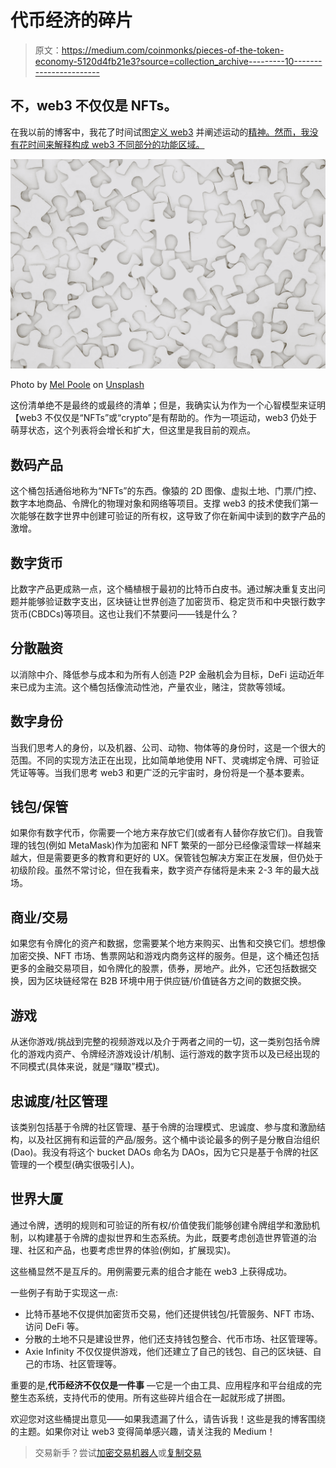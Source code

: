 # 代币经济的碎片

> 原文：<https://medium.com/coinmonks/pieces-of-the-token-economy-5120d4fb21e3?source=collection_archive---------10----------------------->

## 不，web3 不仅仅是 NFTs。

在我以前的博客中，我花了时间试图[定义 web3](/@hornung.brett/web3-vs-web3-0-b433f5ebc18d) 并阐述运动的[精神。然而，我没有花时间来解释构成 web3 不同部分的功能区域。](/@hornung.brett/the-ethos-of-web3-8f81b1f7a37b)

![](img/7b4ff4d58c1859bc606a0b13a7a57a67.png)

Photo by [Mel Poole](https://unsplash.com/@melpoole?utm_source=unsplash&utm_medium=referral&utm_content=creditCopyText) on [Unsplash](https://unsplash.com/s/photos/pieces?utm_source=unsplash&utm_medium=referral&utm_content=creditCopyText)

这份清单绝不是最终的或最终的清单；但是，我确实认为作为一个心智模型来证明【web3 不仅仅是“NFTs”或“crypto”是有帮助的。作为一项运动，web3 仍处于萌芽状态，这个列表将会增长和扩大，但这里是我目前的观点。

## **数码产品**

这个桶包括通俗地称为“NFTs”的东西。像猿的 2D 图像、虚拟土地、门票/门控、数字本地商品、令牌化的物理对象和网络等项目。支撑 web3 的技术使我们第一次能够在数字世界中创建可验证的所有权，这导致了你在新闻中读到的数字产品的激增。

## **数字货币**

比数字产品更成熟一点，这个桶植根于最初的比特币白皮书。通过解决重复支出问题并能够验证数字支出，区块链让世界创造了加密货币、稳定货币和中央银行数字货币(CBDCs)等项目。这也让我们不禁要问——钱是什么？

## **分散融资**

以消除中介、降低参与成本和为所有人创造 P2P 金融机会为目标，DeFi 运动近年来已成为主流。这个桶包括像流动性池，产量农业，赌注，贷款等领域。

## **数字身份**

当我们思考人的身份，以及机器、公司、动物、物体等的身份时，这是一个很大的范围。不同的实现方法正在出现，比如简单地使用 NFT、灵魂绑定令牌、可验证凭证等等。当我们思考 web3 和更广泛的元宇宙时，身份将是一个基本要素。

## **钱包/保管**

如果你有数字代币，你需要一个地方来存放它们(或者有人替你存放它们)。自我管理的钱包(例如 MetaMask)作为加密和 NFT 繁荣的一部分已经像滚雪球一样越来越大，但是需要更多的教育和更好的 UX。保管钱包解决方案正在发展，但仍处于初级阶段。虽然不常讨论，但在我看来，数字资产存储将是未来 2-3 年的最大战场。

## **商业/交易**

如果您有令牌化的资产和数据，您需要某个地方来购买、出售和交换它们。想想像加密交换、NFT 市场、售票网站和游戏内商务这样的服务。但是，这个桶还包括更多的金融交易项目，如令牌化的股票，债券，房地产。此外，它还包括数据交换，因为区块链经常在 B2B 环境中用于供应链/价值链各方之间的数据交换。

## **游戏**

从迷你游戏/挑战到完整的视频游戏以及介于两者之间的一切，这一类别包括令牌化的游戏内资产、令牌经济游戏设计/机制、运行游戏的数字货币以及已经出现的不同模式(具体来说，就是“赚取”模式)。

## **忠诚度/社区管理**

该类别包括基于令牌的社区管理、基于令牌的治理模式、忠诚度、参与度和激励结构，以及社区拥有和运营的产品/服务。这个桶中谈论最多的例子是分散自治组织(Dao)。我没有将这个 bucket DAOs 命名为 DAOs，因为它只是基于令牌的社区管理的一个模型(确实很吸引人)。

## **世界大厦**

通过令牌，透明的规则和可验证的所有权/价值使我们能够创建令牌组学和激励机制，以构建基于令牌的虚拟世界和生态系统。为此，既要考虑创造世界管道的治理、社区和产品，也要考虑世界的体验(例如，扩展现实)。

这些桶显然不是互斥的。用例需要元素的组合才能在 web3 上获得成功。

一些例子有助于实现这一点:

*   比特币基地不仅提供加密货币交易，他们还提供钱包/托管服务、NFT 市场、访问 DeFi 等。
*   分散的土地不只是建设世界，他们还支持钱包整合、代币市场、社区管理等。
*   Axie Infinity 不仅仅提供游戏，他们还建立了自己的钱包、自己的区块链、自己的市场、社区管理等。

重要的是,**代币经济不仅仅是一件事** —它是一个由工具、应用程序和平台组成的完整生态系统，支持代币的使用。所有这些碎片组合在一起就形成了拼图。

欢迎您对这些桶提出意见——如果我遗漏了什么，请告诉我！这些是我的博客围绕的主题。如果你对让 web3 变得简单感兴趣，请关注我的 Medium！

> 交易新手？尝试[加密交易机器人](/coinmonks/crypto-trading-bot-c2ffce8acb2a)或[复制交易](/coinmonks/top-10-crypto-copy-trading-platforms-for-beginners-d0c37c7d698c)